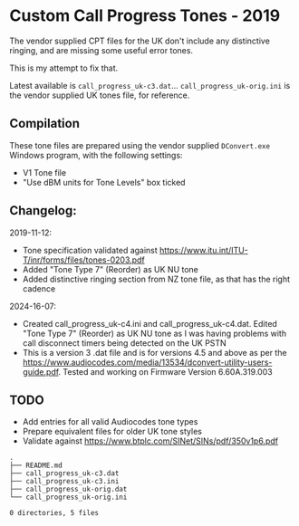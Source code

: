 # Custom Call Progress Tones - 2019
The vendor supplied CPT files for the UK don't include any distinctive ringing, and are missing some useful error tones.

This is my attempt to fix that.

Latest available is `call_progress_uk-c3.dat`... `call_progress_uk-orig.ini` is the vendor supplied UK tones file, for reference.

## Compilation
These tone files are prepared using the vendor supplied `DConvert.exe` Windows program, with the following settings:
* V1 Tone file
* "Use dBM units for Tone Levels" box ticked

## Changelog:
2019-11-12:
  * Tone specification validated against https://www.itu.int/ITU-T/inr/forms/files/tones-0203.pdf
  * Added "Tone Type 7" (Reorder) as UK NU tone
  * Added distinctive ringing section from NZ tone file, as that has the right cadence

2024-16-07:
 * Created call_progress_uk-c4.ini and call_progress_uk-c4.dat. Edited "Tone Type 7" (Reorder) as UK NU tone as I was having problems with call disconnect timers being detected on the UK PSTN
 * This is a version 3 .dat file and is for versions 4.5 and above as per the https://www.audiocodes.com/media/13534/dconvert-utility-users-guide.pdf. Tested and working on Firmware Version 6.60A.319.003

## TODO
  * Add entries for all valid Audiocodes tone types
  * Prepare equivalent files for older UK tone styles
  * Validate against https://www.btplc.com/SINet/SINs/pdf/350v1p6.pdf

```
.
├── README.md
├── call_progress_uk-c3.dat
├── call_progress_uk-c3.ini
├── call_progress_uk-orig.dat
└── call_progress_uk-orig.ini

0 directories, 5 files
```

